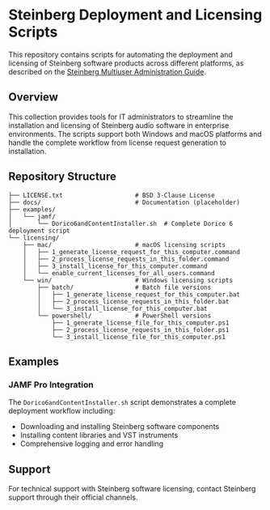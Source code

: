 # Steinberg Deployment and Licensing Scripts

This repository contains scripts for automating the deployment and licensing of Steinberg software products across different platforms, as described on the [Steinberg Multiuser Administration Guide](https://steinberg.help/multiuser-guide/deployment-automated/).

## Overview

This collection provides tools for IT administrators to streamline the installation and licensing of Steinberg audio software in enterprise environments. The scripts support both Windows and macOS platforms and handle the complete workflow from license request generation to installation.

## Repository Structure

```
├── LICENSE.txt                    # BSD 3-Clause License
├── docs/                          # Documentation (placeholder)
├── examples/
│   └── jamf/
│       └── Dorico6andContentInstaller.sh  # Complete Dorico 6 deployment script
└── licensing/
    ├── mac/                       # macOS licensing scripts
    │   ├── 1_generate_license_request_for_this_computer.command
    │   ├── 2_process_license_requests_in_this_folder.command
    │   ├── 3_install_license_for_this_computer.command
    │   └── enable_current_licenses_for_all_users.command
    └── win/                       # Windows licensing scripts
        ├── batch/                 # Batch file versions
        │   ├── 1_generate_license_request_for_this_computer.bat
        │   ├── 2_process_license_requests_in_this_folder.bat
        │   └── 3_install_license_for_this_computer.bat
        └── powershell/            # PowerShell versions
            ├── 1_generate_license_file_for_this_computer.ps1
            ├── 2_process_license_requests_in_this_folder.ps1
            └── 3_install_license_file_for_this_computer.ps1
```


## Examples

### JAMF Pro Integration
The `Dorico6andContentInstaller.sh` script demonstrates a complete deployment workflow including:
- Downloading and installing Steinberg software components
- Installing content libraries and VST instruments
- Comprehensive logging and error handling

## Support

For technical support with Steinberg software licensing, contact Steinberg support through their official channels.